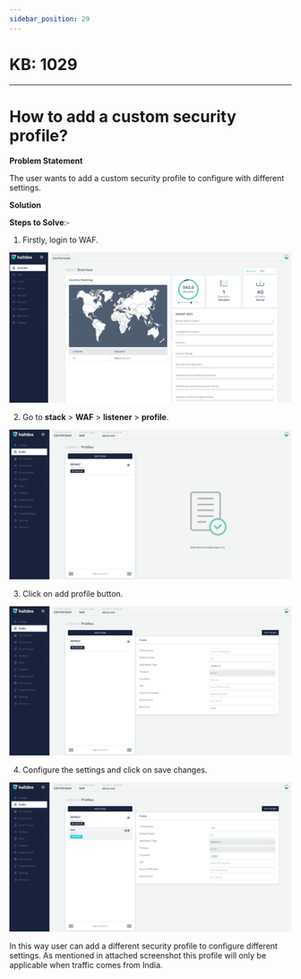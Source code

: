 ```yaml
---
sidebar_position: 29
---
```


# KB: 1029
-----------

# How to add a custom security profile?

**Problem Statement**

The user wants to add a custom security profile to configure with different settings.

**Solution**

**Steps to Solve**:-

1. Firstly, login to WAF.

![kb-1029](/img/waf/kb/v2/overview_kb_1029_1.png)

2. Go to **stack** > **WAF** > **listener** > **profile**.

![kb-1029](/img/waf/kb/v2/profile_kb_1029_2.png)

3. Click on add profile button.

![kb-1029](/img/waf/kb/v2/profile_kb_1029_3.png)

4. Configure the settings and click on save changes.

![kb-1029](/img/waf/kb/v2/profile_kb_1029_4.png)

In this way user can add a different security profile to configure different settings. As mentioned in attached screenshot this profile will only be applicable when traffic comes from India.




